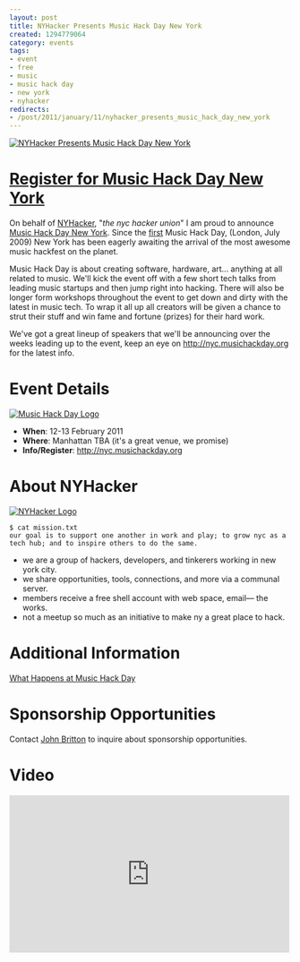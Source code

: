 ```yaml
--- 
layout: post
title: NYHacker Presents Music Hack Day New York
created: 1294779064
category: events
tags:
- event
- free
- music
- music hack day
- new york
- nyhacker
redirects:
- /post/2011/january/11/nyhacker_presents_music_hack_day_new_york
---
```

[![NYHacker Presents Music Hack Day New York](http://farm6.static.flickr.com/5087/5346211755_9b117d2966.jpg)](http://nyc.musichackday.org)

# [Register for Music Hack Day New York](http://nyc.musichackday.org/index.php?page=Main+page)

On behalf of [NYHacker](http://nyhacker.org), "*the nyc hacker union*" I am proud to announce [Music Hack Day New York](http://nyc.musichackday.org). Since the [first](http://london.musichackday.org/2009/) Music Hack Day, (London, July 2009) New York has been eagerly awaiting the arrival of the most awesome music hackfest on the planet.

Music Hack Day is about creating software, hardware, art... anything at all related to music. We'll kick the event off with a few short tech talks from leading music startups and then jump right into hacking. There will also be longer form workshops throughout the event to get down and dirty with the latest in music tech. To wrap it all up all creators will be given a chance to strut their stuff and win fame and fortune (prizes) for their hard work.

We've got a great lineup of speakers that we'll be announcing over the weeks leading up to the event, keep an eye on <http://nyc.musichackday.org> for the latest info.

# Event Details

[![Music Hack Day Logo](http://farm6.static.flickr.com/5087/5346152855_02d5aeeb2b_m.jpg)](http://musichackday.org)

* __When__: 12-13 February 2011
* __Where__: Manhattan TBA (it's a great venue, we promise)
* __Info/Register__: <http://nyc.musichackday.org>

# About NYHacker

[![NYHacker Logo](http://farm6.static.flickr.com/5208/5346766120_89b0bf0154_m.jpg)](http://nyhacker.org)

    $ cat mission.txt
    our goal is to support one another in work and play; to grow nyc as a tech hub; and to inspire others to do the same.

* we are a group of hackers, developers, and tinkerers working in new york city.
* we share opportunities, tools, connections, and more via a communal server.
* members receive a free shell account with web space, email— the works.
* not a meetup so much as an initiative to make ny a great place to hack.  

# Additional Information
[What Happens at Music Hack Day](http://musicmachinery.com/2010/10/08/what-happens-at-a-music-hack-day/)

# Sponsorship Opportunities
Contact [John Britton](mailto:public@johndbritton.com) to inquire about sponsorship opportunities.

# Video
<iframe src="http://player.vimeo.com/video/13701170?title=0&amp;byline=0&amp;portrait=0" width="500" height="281" frameborder="0"></iframe>
